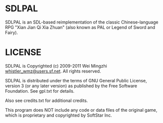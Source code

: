 SDLPAL
======

SDLPAL is an SDL-based reimplementation of the classic Chinese-language RPG
"Xian Jian Qi Xia Zhuan" (also known as PAL or Legend of Sword and Fairy).


LICENSE
=======

SDLPAL is Copyrighted (c) 2009-2011 Wei Mingzhi <whistler_wmz@users.sf.net>.
All rights reserved.

SDLPAL is distributed under the terms of GNU General Public License, version 3
(or any later version) as published by the Free Software Foundation. See
gpl.txt for details.

Also see credits.txt for additional credits.

This program does NOT include any code or data files of the original game,
which is proprietary and copyrighted by SoftStar Inc.
